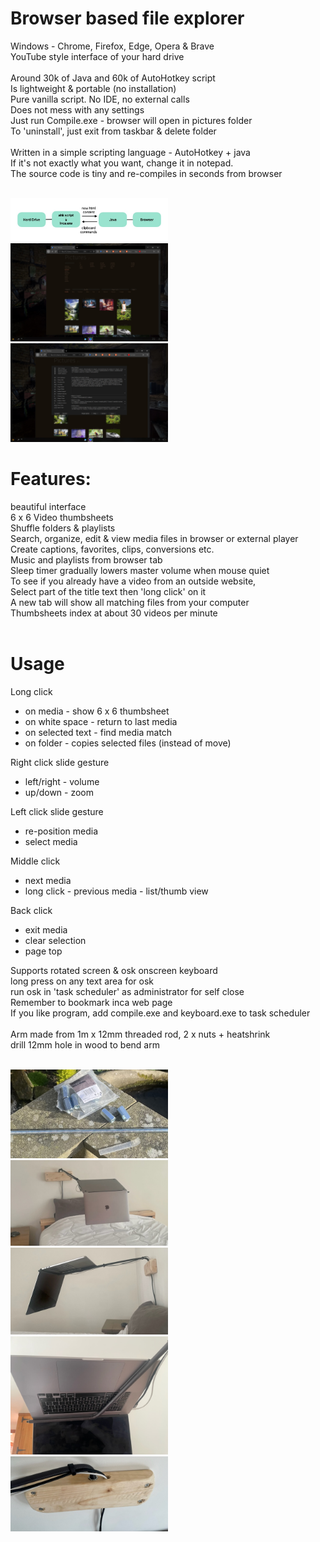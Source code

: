 
# Browser based file explorer<br>
Windows - Chrome, Firefox, Edge, Opera & Brave<br>
YouTube style interface of your hard drive<br><br>
Around 30k of Java and 60k of AutoHotkey script<br>
Is lightweight & portable (no installation)<br>
Pure vanilla script. No IDE, no external calls<br> 
Does not mess with any settings<br>
Just run Compile.exe - browser will open in pictures folder<br>
To 'uninstall', just exit from taskbar & delete folder<br><br>
Written in a simple scripting language - AutoHotkey + java<br>
If it's not exactly what you want, change it in notepad.<br>
The source code is tiny and re-compiles in seconds from browser<br><br>

<img src="screens/inca overview.jpg" width="50%"/>
<img src="screens/Screen 1.jpg" width="50%"/>
<img src="screens/Screen 2.jpg" width="50%"/>

# Features:<br>
beautiful interface<br>
6 x 6 Video thumbsheets<br>
Shuffle folders & playlists<br>
Search, organize, edit & view media files in browser or external player<br>
Create captions, favorites, clips, conversions etc.<br>
Music and playlists from browser tab<br>
Sleep timer gradually lowers master volume when mouse quiet<br>
To see if you already have a video from an outside website,<br>
Select part of the title text then 'long click' on it<br>
A new tab will show all matching files from your computer<br>
Thumbsheets index at about 30 videos per minute<br><br>
# Usage

Long click
- on media - show 6 x 6 thumbsheet
- on white space - return to last media
- on selected text - find media match
- on folder - copies selected files (instead of move)

Right click slide gesture
- left/right - volume
- up/down - zoom

Left click slide gesture
- re-position media
- select media

Middle click
- next media
- long click - previous media - list/thumb view

Back click
- exit media
- clear selection
- page top

Supports rotated screen & osk onscreen keyboard<br>
long press on any text area for osk<br>
run osk in 'task scheduler' as administrator for self close<br>
Remember to bookmark inca web page<br>
If you like program, add compile.exe and keyboard.exe to task scheduler<br><br>
Arm made from 1m x 12mm threaded rod, 2 x nuts + heatshrink<br>
drill 12mm hole in wood to bend arm<br><br>

<img src="screens/computer arm 5.jpg" width="50%">
<img src="screens/computer arm 2.jpg" width="50%">
<img src="screens/computer arm 1.jpg" width="50%">
<img src="screens/computer arm 3.jpg" width="50%">
<img src="screens/computer arm 4.jpg" width="50%"/>

